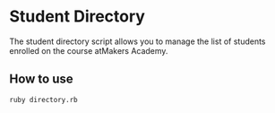 Student Directory
=================

The student directory script allows you to manage the list of students enrolled on the course atMakers Academy.

How to use 
----------

```shell
ruby directory.rb
```